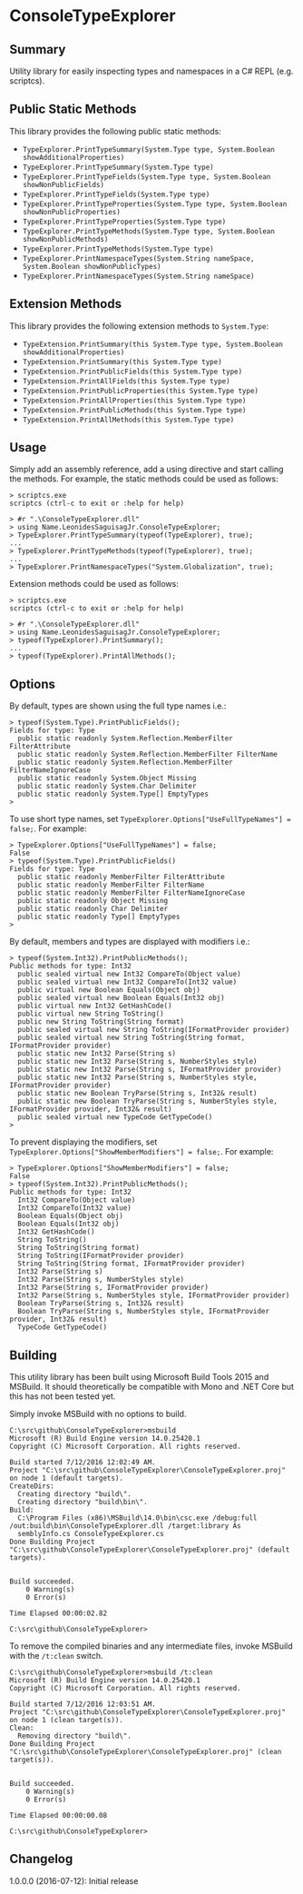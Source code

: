 ConsoleTypeExplorer
===================

Summary
-------

Utility library for easily inspecting types and namespaces in a C# REPL (e.g. scriptcs).


Public Static Methods
---------------------

This library provides the following public static methods:

* `TypeExplorer.PrintTypeSummary(System.Type type, System.Boolean showAdditionalProperties)`
* `TypeExplorer.PrintTypeSummary(System.Type type)`
* `TypeExplorer.PrintTypeFields(System.Type type, System.Boolean showNonPublicFields)`
* `TypeExplorer.PrintTypeFields(System.Type type)`
* `TypeExplorer.PrintTypeProperties(System.Type type, System.Boolean showNonPublicProperties)`
* `TypeExplorer.PrintTypeProperties(System.Type type)`
* `TypeExplorer.PrintTypeMethods(System.Type type, System.Boolean showNonPublicMethods)`
* `TypeExplorer.PrintTypeMethods(System.Type type)`
* `TypeExplorer.PrintNamespaceTypes(System.String nameSpace, System.Boolean showNonPublicTypes)`
* `TypeExplorer.PrintNamespaceTypes(System.String nameSpace)`


Extension Methods
-----------------

This library provides the following extension methods to `System.Type`:

* `TypeExtension.PrintSummary(this System.Type type, System.Boolean showAdditionalProperties)`
* `TypeExtension.PrintSummary(this System.Type type)`
* `TypeExtension.PrintPublicFields(this System.Type type)`
* `TypeExtension.PrintAllFields(this System.Type type)`
* `TypeExtension.PrintPublicProperties(this System.Type type)`
* `TypeExtension.PrintAllProperties(this System.Type type)`
* `TypeExtension.PrintPublicMethods(this System.Type type)`
* `TypeExtension.PrintAllMethods(this System.Type type)`


Usage
-----

Simply add an assembly reference, add a using directive and start calling the methods.  For example, the static methods could be used as follows:

```
> scriptcs.exe
scriptcs (ctrl-c to exit or :help for help)

> #r ".\ConsoleTypeExplorer.dll"
> using Name.LeonidesSaguisagJr.ConsoleTypeExplorer;
> TypeExplorer.PrintTypeSummary(typeof(TypeExplorer), true);
...
> TypeExplorer.PrintTypeMethods(typeof(TypeExplorer), true);
...
> TypeExplorer.PrintNamespaceTypes("System.Globalization", true);
```

Extension methods could be used as follows:

```
> scriptcs.exe
scriptcs (ctrl-c to exit or :help for help)

> #r ".\ConsoleTypeExplorer.dll"
> using Name.LeonidesSaguisagJr.ConsoleTypeExplorer;
> typeof(TypeExplorer).PrintSummary();
...
> typeof(TypeExplorer).PrintAllMethods();
```

Options
-------

By default, types are shown using the full type names i.e.:

```
> typeof(System.Type).PrintPublicFields();
Fields for type: Type
  public static readonly System.Reflection.MemberFilter FilterAttribute
  public static readonly System.Reflection.MemberFilter FilterName
  public static readonly System.Reflection.MemberFilter FilterNameIgnoreCase
  public static readonly System.Object Missing
  public static readonly System.Char Delimiter
  public static readonly System.Type[] EmptyTypes
>
```

To use short type names, set `TypeExplorer.Options["UseFullTypeNames"] = false;`.  For example:

```
> TypeExplorer.Options["UseFullTypeNames"] = false;
False
> typeof(System.Type).PrintPublicFields()
Fields for type: Type
  public static readonly MemberFilter FilterAttribute
  public static readonly MemberFilter FilterName
  public static readonly MemberFilter FilterNameIgnoreCase
  public static readonly Object Missing
  public static readonly Char Delimiter
  public static readonly Type[] EmptyTypes
>
```

By default, members and types are displayed with modifiers i.e.:

```
> typeof(System.Int32).PrintPublicMethods();
Public methods for type: Int32
  public sealed virtual new Int32 CompareTo(Object value)
  public sealed virtual new Int32 CompareTo(Int32 value)
  public virtual new Boolean Equals(Object obj)
  public sealed virtual new Boolean Equals(Int32 obj)
  public virtual new Int32 GetHashCode()
  public virtual new String ToString()
  public new String ToString(String format)
  public sealed virtual new String ToString(IFormatProvider provider)
  public sealed virtual new String ToString(String format, IFormatProvider provider)
  public static new Int32 Parse(String s)
  public static new Int32 Parse(String s, NumberStyles style)
  public static new Int32 Parse(String s, IFormatProvider provider)
  public static new Int32 Parse(String s, NumberStyles style, IFormatProvider provider)
  public static new Boolean TryParse(String s, Int32& result)
  public static new Boolean TryParse(String s, NumberStyles style, IFormatProvider provider, Int32& result)
  public sealed virtual new TypeCode GetTypeCode()
>
```

To prevent displaying the modifiers, set `TypeExplorer.Options["ShowMemberModifiers"] = false;`.  For example:
```
> TypeExplorer.Options["ShowMemberModifiers"] = false;
False
> typeof(System.Int32).PrintPublicMethods();
Public methods for type: Int32
  Int32 CompareTo(Object value)
  Int32 CompareTo(Int32 value)
  Boolean Equals(Object obj)
  Boolean Equals(Int32 obj)
  Int32 GetHashCode()
  String ToString()
  String ToString(String format)
  String ToString(IFormatProvider provider)
  String ToString(String format, IFormatProvider provider)
  Int32 Parse(String s)
  Int32 Parse(String s, NumberStyles style)
  Int32 Parse(String s, IFormatProvider provider)
  Int32 Parse(String s, NumberStyles style, IFormatProvider provider)
  Boolean TryParse(String s, Int32& result)
  Boolean TryParse(String s, NumberStyles style, IFormatProvider provider, Int32& result)
  TypeCode GetTypeCode()
```


Building
--------

This utility library has been built using Microsoft Build Tools 2015 and MSBuild.  It should theoretically be compatible with Mono and .NET Core but this has not been tested yet.

Simply invoke MSBuild with no options to build.

```
C:\src\github\ConsoleTypeExplorer>msbuild
Microsoft (R) Build Engine version 14.0.25420.1
Copyright (C) Microsoft Corporation. All rights reserved.

Build started 7/12/2016 12:02:49 AM.
Project "C:\src\github\ConsoleTypeExplorer\ConsoleTypeExplorer.proj" on node 1 (default targets).
CreateDirs:
  Creating directory "build\".
  Creating directory "build\bin\".
Build:
  C:\Program Files (x86)\MSBuild\14.0\bin\csc.exe /debug:full /out:build\bin\ConsoleTypeExplorer.dll /target:library As
  semblyInfo.cs ConsoleTypeExplorer.cs
Done Building Project "C:\src\github\ConsoleTypeExplorer\ConsoleTypeExplorer.proj" (default targets).


Build succeeded.
    0 Warning(s)
    0 Error(s)

Time Elapsed 00:00:02.82

C:\src\github\ConsoleTypeExplorer>
```

To remove the compiled binaries and any intermediate files, invoke MSBuild with the `/t:clean` switch.

```
C:\src\github\ConsoleTypeExplorer>msbuild /t:clean
Microsoft (R) Build Engine version 14.0.25420.1
Copyright (C) Microsoft Corporation. All rights reserved.

Build started 7/12/2016 12:03:51 AM.
Project "C:\src\github\ConsoleTypeExplorer\ConsoleTypeExplorer.proj" on node 1 (clean target(s)).
Clean:
  Removing directory "build\".
Done Building Project "C:\src\github\ConsoleTypeExplorer\ConsoleTypeExplorer.proj" (clean target(s)).


Build succeeded.
    0 Warning(s)
    0 Error(s)

Time Elapsed 00:00:00.08

C:\src\github\ConsoleTypeExplorer>
```

Changelog
---------

1.0.0.0 (2016-07-12): Initial release

